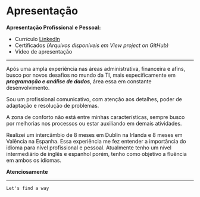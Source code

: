 # Apresentação

 **Apresentação Profissional e Pessoal:**
 - Currículo [LinkedIn](https://www.linkedin.com/in/thiago-ziolkowski-08978225/) 
 - Certificados *(Arquivos disponíveis em View project on GitHub)*
 - Vídeo de apresentação

 ***

Após uma ampla experiência nas áreas administrativa, financeira e afins, busco por novos desafios no mundo da TI, mais especificamente em __*programação e análise de dados*__, área essa em constante desenvolvimento.

Sou um profissional comunicativo, com atenção aos detalhes, poder de adaptação e resolução de problemas.

A zona de conforto não está entre minhas características, sempre busco por melhorias nos processos ou estar auxiliando em demais atividades.

Realizei um intercâmbio de 8 meses em Dublin na Irlanda e 8 meses em Valência na Espanha. Essa experiência me fez entender a importância do idioma para nível profissional e pessoal. Atualmente tenho um nível intermediário de inglês e espanhol porém, tenho como objetivo a fluência em ambos os idiomas.

__Atenciosamente__

***

```Let's find a way``` 
